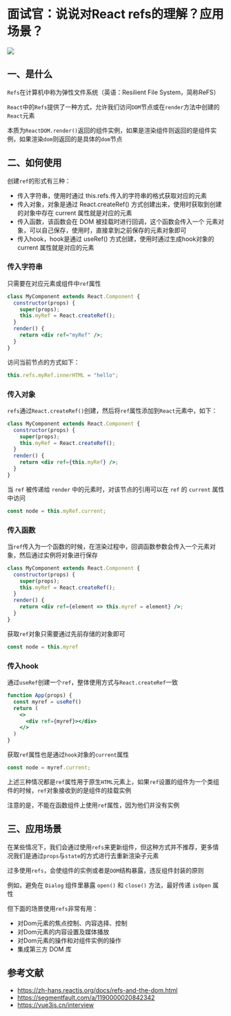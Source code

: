 # 面试官：说说对React refs的理解？应用场景？ 

![](https://static.vue-js.com/25162040-de02-11eb-ab90-d9ae814b240d.png)

## 一、是什么

`Refs`在计算机中称为弹性文件系统（英语：Resilient File System，简称ReFS）

`React`中的`Refs`提供了一种方式，允许我们访问`DOM`节点或在`render`方法中创建的`React`元素

本质为`ReactDOM.render()`返回的组件实例，如果是渲染组件则返回的是组件实例，如果渲染`dom`则返回的是具体的`dom`节点

## 二、如何使用

创建`ref`的形式有三种：

- 传入字符串，使用时通过 this.refs.传入的字符串的格式获取对应的元素
- 传入对象，对象是通过 React.createRef()  方式创建出来，使用时获取到创建的对象中存在 current 属性就是对应的元素
- 传入函数，该函数会在 DOM 被挂载时进行回调，这个函数会传入一个 元素对象，可以自己保存，使用时，直接拿到之前保存的元素对象即可
- 传入hook，hook是通过 useRef() 方式创建，使用时通过生成hook对象的 current 属性就是对应的元素

### 传入字符串

只需要在对应元素或组件中`ref`属性

```jsx
class MyComponent extends React.Component {
  constructor(props) {
    super(props);
    this.myRef = React.createRef();
  }
  render() {
    return <div ref="myRef" />;
  }
}
```

访问当前节点的方式如下：

```js
this.refs.myRef.innerHTML = "hello";
```

### 传入对象

`refs`通过`React.createRef()`创建，然后将`ref`属性添加到`React`元素中，如下：

```jsx
class MyComponent extends React.Component {
  constructor(props) {
    super(props);
    this.myRef = React.createRef();
  }
  render() {
    return <div ref={this.myRef} />;
  }
}
```

当 `ref` 被传递给 `render` 中的元素时，对该节点的引用可以在 `ref` 的 `current` 属性中访问

```js
const node = this.myRef.current;
```

### 传入函数

当`ref`传入为一个函数的时候，在渲染过程中，回调函数参数会传入一个元素对象，然后通过实例将对象进行保存

```jsx
class MyComponent extends React.Component {
  constructor(props) {
    super(props);
    this.myRef = React.createRef();
  }
  render() {
    return <div ref={element => this.myref = element} />;
  }
}
```

获取`ref`对象只需要通过先前存储的对象即可

```js
const node = this.myref 
```

### 传入hook

通过`useRef`创建一个`ref`，整体使用方式与`React.createRef`一致

```jsx
function App(props) {
  const myref = useRef()
  return (
    <>
      <div ref={myref}></div>
    </>
  )
}
```

获取`ref`属性也是通过`hook`对象的`current`属性

```js
const node = myref.current;
```

上述三种情况都是`ref`属性用于原生`HTML`元素上，如果`ref`设置的组件为一个类组件的时候，`ref`对象接收到的是组件的挂载实例

注意的是，不能在函数组件上使用`ref`属性，因为他们并没有实例

## 三、应用场景

在某些情况下，我们会通过使用`refs`来更新组件，但这种方式并不推荐，更多情况我们是通过`props`与`state`的方式进行去重新渲染子元素

过多使用`refs`，会使组件的实例或者是`DOM`结构暴露，违反组件封装的原则

例如，避免在 `Dialog` 组件里暴露 `open()` 和 `close()` 方法，最好传递 `isOpen` 属性

但下面的场景使用`refs`非常有用：

- 对Dom元素的焦点控制、内容选择、控制
- 对Dom元素的内容设置及媒体播放
- 对Dom元素的操作和对组件实例的操作
- 集成第三方 DOM 库

## 参考文献

- https://zh-hans.reactjs.org/docs/refs-and-the-dom.html
- https://segmentfault.com/a/1190000020842342
- https://vue3js.cn/interview